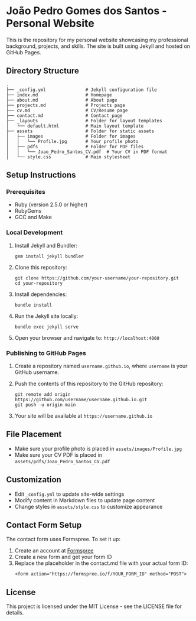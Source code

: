 # João Pedro Gomes dos Santos - Personal Website

This is the repository for my personal website showcasing my professional background, projects, and skills. The site is built using Jekyll and hosted on GitHub Pages.

## Directory Structure

```
.
├── _config.yml               # Jekyll configuration file
├── index.md                  # Homepage
├── about.md                  # About page
├── projects.md               # Projects page
├── cv.md                     # CV/Resume page
├── contact.md                # Contact page
├── _layouts                  # Folder for layout templates
│   └── default.html          # Main layout template
├── assets                    # Folder for static assets
│   ├── images                # Folder for images
│   │   └── Profile.jpg       # Your profile photo
│   ├── pdfs                  # Folder for PDF files
│   │   └── Joao_Pedro_Santos_CV.pdf  # Your CV in PDF format
│   └── style.css             # Main stylesheet
```

## Setup Instructions

### Prerequisites

- Ruby (version 2.5.0 or higher)
- RubyGems
- GCC and Make

### Local Development

1. Install Jekyll and Bundler:
   ```
   gem install jekyll bundler
   ```

2. Clone this repository:
   ```
   git clone https://github.com/your-username/your-repository.git
   cd your-repository
   ```

3. Install dependencies:
   ```
   bundle install
   ```

4. Run the Jekyll site locally:
   ```
   bundle exec jekyll serve
   ```

5. Open your browser and navigate to: `http://localhost:4000`

### Publishing to GitHub Pages

1. Create a repository named `username.github.io`, where `username` is your GitHub username.

2. Push the contents of this repository to the GitHub repository:
   ```
   git remote add origin https://github.com/username/username.github.io.git
   git push -u origin main
   ```

3. Your site will be available at `https://username.github.io`

## File Placement

- Make sure your profile photo is placed in `assets/images/Profile.jpg`
- Make sure your CV PDF is placed in `assets/pdfs/Joao_Pedro_Santos_CV.pdf`

## Customization

- Edit `_config.yml` to update site-wide settings
- Modify content in Markdown files to update page content
- Change styles in `assets/style.css` to customize appearance

## Contact Form Setup

The contact form uses Formspree. To set it up:

1. Create an account at [Formspree](https://formspree.io/)
2. Create a new form and get your form ID
3. Replace the placeholder in the contact.md file with your actual form ID:
   ```
   <form action="https://formspree.io/f/YOUR_FORM_ID" method="POST">
   ```

## License

This project is licensed under the MIT License - see the LICENSE file for details.